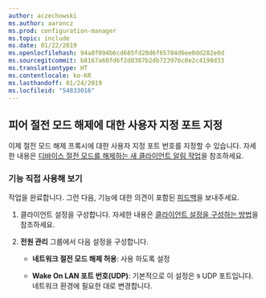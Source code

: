```yaml
---
author: aczechowski
ms.author: aaroncz
ms.prod: configuration-manager
ms.topic: include
ms.date: 01/22/2019
ms.openlocfilehash: 94a8f094b6cd685fd20d6f65704d6ee0dd282e0d
ms.sourcegitcommit: b8167a60fd6f2d8387b2db723976c0e2c4198d33
ms.translationtype: HT
ms.contentlocale: ko-KR
ms.lasthandoff: 01/24/2019
ms.locfileid: "54833016"
---
```

## <a name="bkmk_sleep"></a> 피어 절전 모드 해제에 대한 사용자 지정 포트 지정
<!--3605925-->

이제 절전 모드 해제 프록시에 대한 사용자 지정 포트 번호를 지정할 수 있습니다. 자세한 내용은 [디바이스 절전 모드를 해제하는 새 클라이언트 알림 작업](/sccm/core/get-started/capabilities-in-technical-preview-1810#bkmk_wakeup)을 참조하세요.


### <a name="try-it-out"></a>기능 직접 사용해 보기

작업을 완료합니다. 그런 다음, 기능에 대한 의견이 포함된 [피드백](/sccm/core/understand/find-help#product-feedback)을 보내주세요.

1. 클라이언트 설정을 구성합니다. 자세한 내용은 [클라이언트 설정을 구성하는 방법](/sccm/core/clients/deploy/configure-client-settings)을 참조하세요.  

2. **전원 관리** 그룹에서 다음 설정을 구성합니다.  

    - **네트워크 절전 모드 해제 허용**: 사용 하도록 설정  

    - **Wake On LAN 포트 번호(UDP)**: 기본적으로 이 설정은 `9` UDP 포트입니다. 네트워크 환경에 필요한 대로 변경합니다.  

